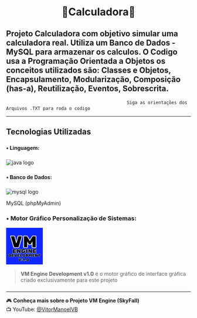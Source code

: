 <h1 align="center">📱Calculadora🔢</h1>

Projeto Calculadora com objetivo simular uma calculadora real. Utiliza um Banco de Dados - MySQL para armazenar os calculos. O Codigo usa a Programação Orientada a Objetos os conceitos utilizados são: Classes e Objetos, Encapsulamento, Modularização, Composição (has-a), Reutilização, Eventos, Sobrescrita.
---

                                                  Siga as orientações dos Arquivos .TXT para roda o codigo
---                                                        

###

<h2 align="left">Tecnologias Utilizadas</h2>

###

<h4 align="left">• Linguagem:</h4>

###

<div align="left">
  <img src="https://cdn.jsdelivr.net/gh/devicons/devicon/icons/java/java-original.svg" height="40" alt="java logo" />
</div>

###

<h4 align="left">• Banco de Dados:</h4>

###

<div align="left">
  <img src="https://cdn.jsdelivr.net/gh/devicons/devicon/icons/mysql/mysql-original.svg" height="40" alt="mysql logo" />
  <p>MySQL (phpMyAdmin)</p>
</div>

### • Motor Gráfico Personalização de Sistemas:
<div align="left">
  <img src="VM%20ENGINE.png" height="100" alt="VM Engine Logo" />
</div>

> **VM Engine Development v1.0** é o motor gráfico de interface gráfica criado exclusivamente para este projeto
###

---

🎮 **Conheça mais sobre o Projeto VM Engine (SkyFall)**  
📺 YouTube: [@VitorManoelVB](https://www.youtube.com/@VitorManoelVB)


